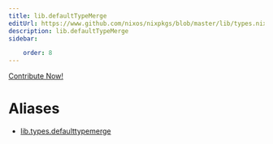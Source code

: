 ```yaml
---
title: lib.defaultTypeMerge
editUrl: https://www.github.com/nixos/nixpkgs/blob/master/lib/types.nix#L79C22
description: lib.defaultTypeMerge
sidebar:

    order: 8
---
```


<a href="https://www.github.com/nixos/nixpkgs/blob/master/lib/types.nix#L79C22">Contribute Now!</a>


# Aliases

- [lib.types.defaulttypemerge](/nix-doc-comments/reference/lib/types/lib-types-defaulttypemerge)


